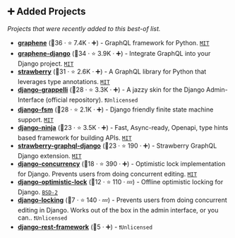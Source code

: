 ## ➕ Added Projects

_Projects that were recently added to this best-of list._

- <b><a href="https://github.com/graphql-python/graphene">graphene</a></b> (🥇36 ·  ⭐ 7.4K · ➕) - GraphQL framework for Python. <code><a href="http://bit.ly/34MBwT8">MIT</a></code>
- <b><a href="https://github.com/graphql-python/graphene-django">graphene-django</a></b> (🥈34 ·  ⭐ 3.9K · ➕) - Integrate GraphQL into your Django project. <code><a href="http://bit.ly/34MBwT8">MIT</a></code>
- <b><a href="https://github.com/strawberry-graphql/strawberry">strawberry</a></b> (🥉31 ·  ⭐ 2.6K · ➕) - A GraphQL library for Python that leverages type annotations. <code><a href="http://bit.ly/34MBwT8">MIT</a></code>
- <b><a href="https://github.com/sehmaschine/django-grappelli">django-grappelli</a></b> (🥇28 ·  ⭐ 3.3K · ➕) - A jazzy skin for the Django Admin-Interface (official repository). <code>❗Unlicensed</code>
- <b><a href="https://github.com/viewflow/django-fsm">django-fsm</a></b> (🥇28 ·  ⭐ 2.1K · ➕) - Django friendly finite state machine support. <code><a href="http://bit.ly/34MBwT8">MIT</a></code>
- <b><a href="https://github.com/vitalik/django-ninja">django-ninja</a></b> (🥇23 ·  ⭐ 3.5K · ➕) - Fast, Async-ready, Openapi, type hints based framework for building APIs. <code><a href="http://bit.ly/34MBwT8">MIT</a></code>
- <b><a href="https://github.com/strawberry-graphql/strawberry-graphql-django">strawberry-graphql-django</a></b> (🥉23 ·  ⭐ 190 · ➕) - Strawberry GraphQL Django extension. <code><a href="http://bit.ly/34MBwT8">MIT</a></code>
- <b><a href="https://github.com/saxix/django-concurrency">django-concurrency</a></b> (🥇18 ·  ⭐ 390 · ➕) - Optimistic lock implementation for Django. Prevents users from doing concurrent editing. <code><a href="http://bit.ly/34MBwT8">MIT</a></code>
- <b><a href="https://github.com/gavinwahl/django-optimistic-lock">django-optimistic-lock</a></b> (🥉12 ·  ⭐ 110 · 💤) - Offline optimistic locking for Django. <code><a href="http://bit.ly/3rqEWVr">BSD-2</a></code>
- <b><a href="https://github.com/debrouwere/django-locking">django-locking</a></b> (🥉7 ·  ⭐ 140 · 💤) - Prevents users from doing concurrent editing in Django. Works out of the box in the admin interface, or you can.. <code>❗Unlicensed</code>
- <b><a href="{}">django-rest-framework</a></b> (🥉5 · ➕) -  <code>❗Unlicensed</code>

